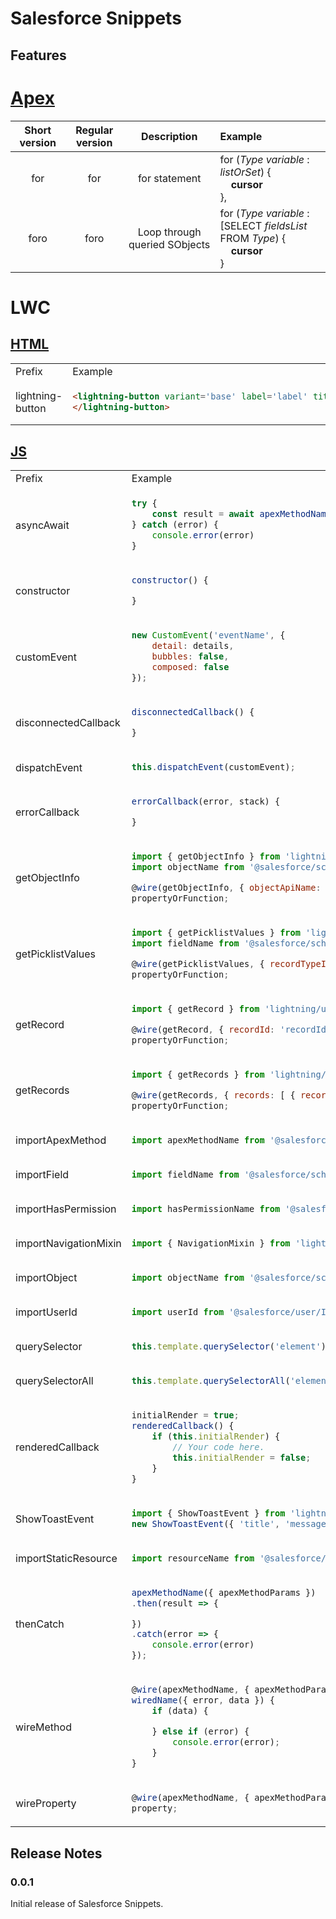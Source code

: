 # Salesforce Snippets

## Features

# [Apex](./apex.code-snippets)

| Short version | Regular version |          Description          | Example                                                                                                  |
| :-----------: | :-------------: | :---------------------------: | :------------------------------------------------------------------------------------------------------- |
|      for      |       for       |         for statement         | for (_Type_ _variable_ : _listOrSet_) { <br>&nbsp;&nbsp;&nbsp;&nbsp;**cursor**<br>},                     |
|     foro      |      foro       | Loop through queried SObjects | for (_Type_ _variable_ : [SELECT _fieldsList_ FROM _Type_) { <br>&nbsp;&nbsp;&nbsp;&nbsp;**cursor**<br>} |

# LWC

## [HTML](./lwc-html.code-snippets)

<table>
<tr>
<td> Prefix </td>
<td> Example </td>
</tr>
<tr>
<td> lightning-button </td>
<td>

```html
<lightning-button variant='base' label='label' title='title' onclick={handleOnClick} class='cssClass'>
</lightning-button>
```
</td>
</tr>
</table>

## [JS](./lwc-js.code-snippets)
<table>
<tr>
<td> Prefix </td>
<td> Example </td>
</tr>
<tr>
<td> asyncAwait </td>
<td>

```js
try {
    const result = await apexMethodName({ apexMethodParams });
} catch (error) {
    console.error(error)
}
```
</td>
</tr>
<tr>
<td> constructor </td>
<td>

```js
constructor() {

}
```
</td>
</tr>
</tr>
<tr>
<td> customEvent </td>
<td>

```js
new CustomEvent('eventName', {
    detail: details,
    bubbles: false,
    composed: false
});
```
</td>
</tr>
<tr>
<td> disconnectedCallback </td>
<td>

```js
disconnectedCallback() {

}
```
</td>
</tr>
<tr>
<td> dispatchEvent </td>
<td>

```js
this.dispatchEvent(customEvent);
```
</td>
</tr>
<tr>
<td> errorCallback </td>
<td>

```js
errorCallback(error, stack) {

}
```
</td>
</tr>
<tr>
<td> getObjectInfo </td>
<td>

```js
import { getObjectInfo } from 'lightning/uiObjectInfoApi';
import objectName from '@salesforce/schema/objectApiName';

@wire(getObjectInfo, { objectApiName: objectName })
propertyOrFunction;
```
</td>
</tr>
<tr>
<td> getPicklistValues </td>
<td>

```js
import { getPicklistValues } from 'lightning/uiObjectInfoApi';
import fieldName from '@salesforce/schema/objectApiName.fieldApiName';

@wire(getPicklistValues, { recordTypeId: '012000000000000AAA', fieldApiName: fieldName })
propertyOrFunction;
```
</td>
</tr>
<tr>
<td> getRecord </td>
<td>

```js
import { getRecord } from 'lightning/uiRecordApi';

@wire(getRecord, { recordId: 'recordId', fields: fields })
propertyOrFunction;
```
</td>
</tr>
<tr>
<td> getRecords </td>
<td>

```js
import { getRecords } from 'lightning/uiRecordApi';

@wire(getRecords, { records: [ { recordIds: 'recordIds', fields: fields } ] })
propertyOrFunction;
```
</td>
</tr>
<tr>
<td> importApexMethod </td>
<td>

```js
import apexMethodName from '@salesforce/apex/Namespace.ClassName.apexMethodReference';
```
</td>
</tr>
<tr>
<td> importField </td>
<td>

```js
import fieldName from '@salesforce/schema/objectApiName.fieldApiName';
```
</td>
</tr>
<tr>
<td> importHasPermission </td>
<td>

```js
import hasPermissionName from '@salesforce/userPermission/PermissionName';
```
</td>
</tr>
<tr>
<td> importNavigationMixin </td>
<td>

```js
import { NavigationMixin } from 'lightning/navigation';
```
</td>
</tr>
<tr>
<td> importObject </td>
<td>

```js
import objectName from '@salesforce/schema/objectApiName';
```
</td>
</tr>
<tr>
<td> importUserId </td>
<td>

```js
import userId from '@salesforce/user/Id';
```
</td>
</tr>
<tr>
<td> querySelector </td>
<td>

```js
this.template.querySelector('element');
```
</td>
</tr>
<tr>
<td> querySelectorAll </td>
<td>

```js
this.template.querySelectorAll('element');
```
</td>
</tr>
<tr>
<td> renderedCallback </td>
<td>

```js
initialRender = true;
renderedCallback() {
    if (this.initialRender) {
        // Your code here.
        this.initialRender = false;
    }
}
```
</td>
</tr>
<tr>
<td> ShowToastEvent </td>
<td>

```js
import { ShowToastEvent } from 'lightning/platformShowToastEvent';
new ShowToastEvent({ 'title', 'message', 'variant' });
```
</td>
</tr>
<tr>
<td> importStaticResource </td>
<td>

```js
import resourceName from '@salesforce/resourceUrl/resourceName';
```
</td>
</tr>
<tr>
<td> thenCatch </td>
<td>

```js
apexMethodName({ apexMethodParams })
.then(result => {

})
.catch(error => {
    console.error(error)
});
```
</td>
</tr>
<tr>
<td> wireMethod </td>
<td>

```js
@wire(apexMethodName, { apexMethodParams })
wiredName({ error, data }) {
    if (data) {

    } else if (error) {
        console.error(error);
    }
}
```
</td>
</tr>
<tr>
<td> wireProperty </td>
<td>

```js
@wire(apexMethodName, { apexMethodParams })
property;
```
</td>
</tr>
</table>

## Release Notes

### 0.0.1
Initial release of Salesforce Snippets.
